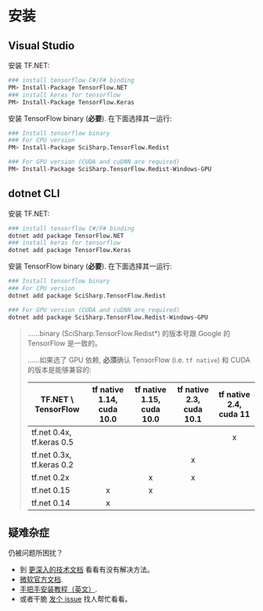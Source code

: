 # 安装

## Visual Studio

安装 TF.NET:

```bash
### install tensorflow C#/F# binding
PM> Install-Package TensorFlow.NET
### install keras for tensorflow
PM> Install-Package TensorFlow.Keras
```

安装 TensorFlow binary (**必要**). 在下面选择其一运行:

```bash
### Install tensorflow binary
### For CPU version
PM> Install-Package SciSharp.TensorFlow.Redist

### For GPU version (CUDA and cuDNN are required)
PM> Install-Package SciSharp.TensorFlow.Redist-Windows-GPU
```

## dotnet CLI

安装 TF.NET:

```bash
### install tensorflow C#/F# binding
dotnet add package TensorFlow.NET
### install keras for tensorflow
dotnet add package TensorFlow.Keras
```

安装 TensorFlow binary (**必要**). 在下面选择其一运行:

```bash
### Install tensorflow binary
### For CPU version
dotnet add package SciSharp.TensorFlow.Redist

### For GPU version (CUDA and cuDNN are required)
dotnet add package SciSharp.TensorFlow.Redist-Windows-GPU
```

> ……binary (SciSharp.TensorFlow.Redist\*) 的版本号跟 Google 的 TensorFlow 是一致的。
>
> ……如果选了 GPU 依赖, **必须**确认 TensorFlow (i.e. `tf native`) 和 CUDA 的版本是能够兼容的:
>
> | TF.NET \ TensorFlow       | tf native 1.14, cuda 10.0 | tf native 1.15, cuda 10.0 | tf native 2.3, cuda 10.1 | tf native 2.4, cuda 11 |
> | ------------------------- | :-----------------------: | :-----------------------: | :----------------------: | :--------------------: |
> | tf.net 0.4x, tf.keras 0.5 |                           |                           |                          |           x            |
> | tf.net 0.3x, tf.keras 0.2 |                           |                           |            x             |                        |
> | tf.net 0.2x               |                           |             x             |            x             |                        |
> | tf.net 0.15               |             x             |             x             |                          |                        |
> | tf.net 0.14               |             x             |                           |                          |                        |

## 疑难杂症

仍被问题所困扰？

-   到 [更深入的技术文档](essentials/installationTroubleshooting.md) 看看有没有解决方法。
-   [微软官方文档](https://docs.microsoft.com/zh-cn/dotnet/api/microsoft.ml.vision.imageclassificationtrainer?view=ml-dotnet#using-tensorflow-based-apis).
-   [手把手安装教程（英文）](https://medium.com/dev-genius/tensorflow-basic-setup-for-net-developers-d56bfb0af40e).
-   或者干脆 [发个 issue](https://github.com/SciSharp/TensorFlow.NET/issues) 找人帮忙看看。
